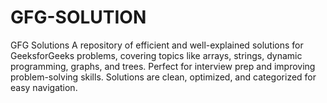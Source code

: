 # GFG-SOLUTION
GFG Solutions A repository of efficient and well-explained solutions for GeeksforGeeks problems, covering topics like arrays, strings, dynamic programming, graphs, and trees. Perfect for interview prep and improving problem-solving skills. Solutions are clean, optimized, and categorized for easy navigation.
